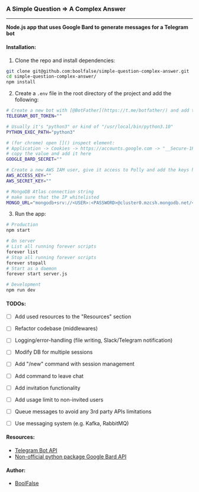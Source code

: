
### A Simple Question => A Complex Answer

---

**Node.js app that uses Google Bard to generate messages for a Telegram bot**


#### Installation:

1. Clone the repo and install dependencies:
```bash
git clone git@github.com:boolfalse/simple-question-complex-answer.git
cd simple-question-complex-answer/
npm install
```

2. Create a `.env` file in the root directory of the project and add the following:
```bash
# Create a new bot with [@BotFather](https://t.me/botfather/) and add the token here
TELEGRAM_BOT_TOKEN=""

# Usually it's "python3" or kind of "/usr/local/bin/python3.10"
PYTHON_EXEC_PATH="python3"

# (for chrome) open []() inspect element:
# Application -> Cookies -> https://accounts.google.com -> "__Secure-1PSID"
# copy the value and add it here
GOOGLE_BARD_SECRET=""

# Create a new AWS IAM user, give it access to Polly and add the keys here
AWS_ACCESS_KEY=""
AWS_SECRET_KEY=""

# MongoDB Atlas connection string
# make sure that the IP whitelisted
MONGO_URL="mongodb+srv://<USER>:<PASSWORD>@cluster0.mzcsh.mongodb.net/<DB_NAME>?retryWrites=true&w=majority"
```

3. Run the app:
```bash
# Production
npm start

# On server
# List all running forever scripts
forever list
# Stop all running forever scripts
forever stopall
# Start as a daemon
forever start server.js

# Development
npm run dev
```


#### TODOs:
- [ ] Add used resources to the "Resources" section
- [ ] Refactor codebase (middlewares)
- [ ] Logging/error-handling (file writing, Slack/Telegram notification)
- [ ] Modify DB for multiple sessions
- [ ] Add "/new" command with session management
- [ ] Add command to leave chat
- [ ] Add invitation functionality
- [ ] Add usage limit to non-invited users
- [ ] Queue messages to avoid any 3rd party APIs limitations
- [ ] Use messaging system (e.g. Kafka, RabbitMQ)


#### Resources:

- [Telegram Bot API](https://core.telegram.org/bots/api)
- [Non-official python package Google Bard API](https://github.com/dsdanielpark/Bard-API/)


#### Author:

- [BoolFalse](https://boolfalse.com/)
